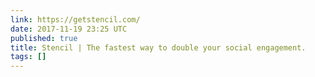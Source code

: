 ```yaml
---
link: https://getstencil.com/
date: 2017-11-19 23:25 UTC
published: true
title: Stencil | The fastest way to double your social engagement.
tags: []
---
```



